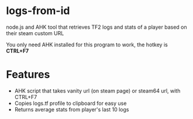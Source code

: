 # logs-from-id

node.js and AHK tool that retrieves TF2 logs and stats of a player based on their steam custom URL

You only need AHK installed for this program to work, the hotkey is **CTRL+F7**

# Features

- AHK script that takes vanity url (on steam page) or steam64 url, with CTRL+F7
- Copies logs.tf profile to clipboard for easy use
- Returns average stats from player's last 10 logs
